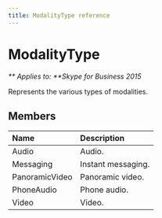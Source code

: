 ```yaml
---
title: ModalityType reference
---
```

# ModalityType


_** Applies to: **Skype for Business 2015_

Represents the various types of modalities.
            
## Members



|**Name**|**Description**|
|:-----|:-----|
|Audio|Audio.|
|Messaging|Instant messaging.|
|PanoramicVideo|Panoramic video.|
|PhoneAudio|Phone audio.|
|Video|Video.|
